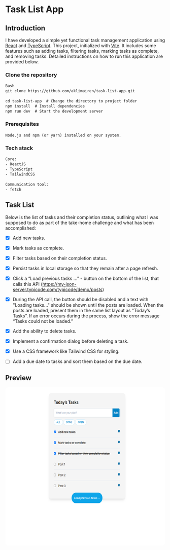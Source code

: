 # Task List App

## Introduction
I have developed a simple yet functional task management application using [React](https://react.dev/) and [TypeScript](https://www.typescriptlang.org/). This project, initialized with [Vite](https://vitejs.dev/). It includes some features such as adding tasks, filtering tasks, marking tasks as complete, and removing tasks. Detailed instructions on how to run this application are provided below.


### Clone the repository

```
Bash
git clone https://github.com/aklimairen/task-list-app.git

cd task-list-app  # Change the directory to project folder
npm install  # Install dependencies 
npm run dev  # Start the development server
```

### Prerequisites

```
Node.js and npm (or yarn) installed on your system.
```



### Tech stack

```
Core:
- ReactJS
- TypeScript
- TailwindCSS

Communication tool:
- fetch
```


## Task List
Below is the list of tasks and their completion status, outlining what I was supposed to do as part of the take-home challenge and what has been accomplished:

- [x] Add new tasks.
- [x] Mark tasks as complete.
- [x] Filter tasks based on their completion status.
- [x] Persist tasks in local storage so that they remain after a page refresh.
- [x] Click a “Load previous tasks ...” - button on the bottom of the list, that calls this API
(https://my-json-server.typicode.com/typicode/demo/posts)
- [x] During the API call, the button should be disabled and a text with "Loading tasks..." should be
shown until the posts are loaded. When the posts are loaded, present them in the same list
layout as "Today’s Tasks”. If an error occurs during the process, show the error message “Tasks
could not be loaded.”
- [x] Add the ability to delete tasks.
- [x] Implement a confirmation dialog before deleting a task.
- [x] Use a CSS framework like Tailwind CSS for styling.
- [ ] Add a due date to tasks and sort them based on the due date.


## Preview

<img src="/preview.png" height="500" style="border-radius:10px;margin-bottom:1rem;" />
